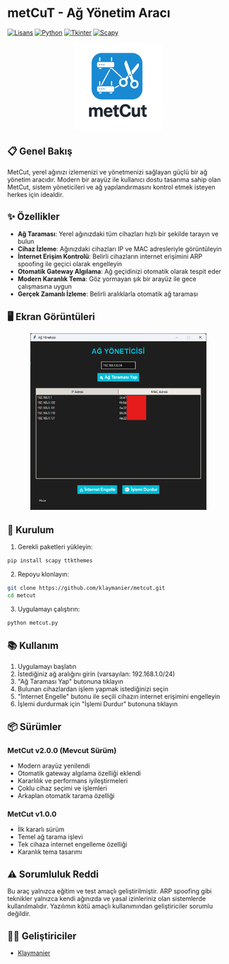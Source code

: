 # metCuT - Ağ Yönetim Aracı

[![Lisans](https://img.shields.io/badge/Lisans-MIT-blue.svg)](LICENSE)
[![Python](https://img.shields.io/badge/Python-3.7%2B-blue)](https://www.python.org/)
[![Tkinter](https://img.shields.io/badge/Tkinter-GUI-green)](https://docs.python.org/3/library/tkinter.html)
[![Scapy](https://img.shields.io/badge/Scapy-2.4%2B-orange)](https://scapy.net/)

<p align="center">
  <img src="/assets/metCuTlogo.png" alt="MetCut Logo" width="200"/>
</p>

## 📋 Genel Bakış

MetCut, yerel ağınızı izlemenizi ve yönetmenizi sağlayan güçlü bir ağ yönetim aracıdır. Modern bir arayüz ile kullanıcı dostu tasarıma sahip olan MetCut, sistem yöneticileri ve ağ yapılandırmasını kontrol etmek isteyen herkes için idealdir.

## ✨ Özellikler

- **Ağ Taraması**: Yerel ağınızdaki tüm cihazları hızlı bir şekilde tarayın ve bulun
- **Cihaz İzleme**: Ağınızdaki cihazları IP ve MAC adresleriyle görüntüleyin
- **İnternet Erişim Kontrolü**: Belirli cihazların internet erişimini ARP spoofing ile geçici olarak engelleyin
- **Otomatik Gateway Algılama**: Ağ geçidinizi otomatik olarak tespit eder
- **Modern Karanlık Tema**: Göz yormayan şık bir arayüz ile gece çalışmasına uygun
- **Gerçek Zamanlı İzleme**: Belirli aralıklarla otomatik ağ taraması

## 🖥️ Ekran Görüntüleri

<p align="center">
  <img src="/assets/metCuT.png" alt="MetCut Ana Ekran" width="400"/>
</p>

## 🚀 Kurulum

1. Gerekli paketleri yükleyin:
```bash
pip install scapy ttkthemes
```

2. Repoyu klonlayın:
```bash
git clone https://github.com/klaymanier/metcut.git
cd metcut
```

3. Uygulamayı çalıştırın:
```bash
python metcut.py
```

## 📚 Kullanım

1. Uygulamayı başlatın
2. İstediğiniz ağ aralığını girin (varsayılan: 192.168.1.0/24)
3. "Ağ Taraması Yap" butonuna tıklayın
4. Bulunan cihazlardan işlem yapmak istediğinizi seçin
5. "İnternet Engelle" butonu ile seçili cihazın internet erişimini engelleyin
6. İşlemi durdurmak için "İşlemi Durdur" butonuna tıklayın

## 📦 Sürümler

### MetCut v2.0.0 (Mevcut Sürüm)
- Modern arayüz yenilendi
- Otomatik gateway algılama özelliği eklendi
- Kararlılık ve performans iyileştirmeleri
- Çoklu cihaz seçimi ve işlemleri
- Arkaplan otomatik tarama özelliği

### MetCut v1.0.0
- İlk kararlı sürüm
- Temel ağ tarama işlevi
- Tek cihaza internet engelleme özelliği
- Karanlık tema tasarımı

## ⚠️ Sorumluluk Reddi

Bu araç yalnızca eğitim ve test amaçlı geliştirilmiştir. ARP spoofing gibi teknikler yalnızca kendi ağınızda ve yasal izinleriniz olan sistemlerde kullanılmalıdır. Yazılımın kötü amaçlı kullanımından geliştiriciler sorumlu değildir.

## 👨‍💻 Geliştiriciler

- [Klaymanier](https://github.com/Klaymanier) 
